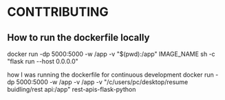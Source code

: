 # CONTTRIBUTING

## How to run the dockerfile locally

docker run -dp 5000:5000 -w /app -v "$(pwd):/app" IMAGE_NAME sh -c "flask run --host 0.0.0.0"

how I was running the dockerfile for continuous development
docker run -dp 5000:5000 -w /app -v /app -v "/c/users/pc/desktop/resume buidling/rest api:/app" rest-apis-flask-python
